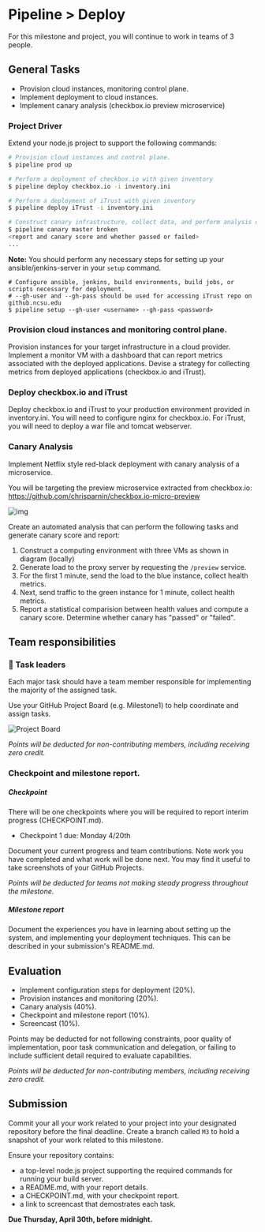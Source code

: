 # Pipeline > Deploy

For this milestone and project, you will continue to work in teams of 3 people.

## General Tasks

* Provision cloud instances, monitoring control plane.
* Implement deployment to cloud instances.
* Implement canary analysis (checkbox.io preview microservice)

### Project Driver

Extend your node.js project to support the following commands:

```bash
# Provision cloud instances and control plane. 
$ pipeline prod up

# Perform a deployment of checkbox.io with given inventory
$ pipeline deploy checkbox.io -i inventory.ini

# Perform a deployment of iTrust with given inventory
$ pipeline deploy iTrust -i inventory.ini

# Construct canary infrastructure, collect data, and perform analysis on the given branches.
$ pipeline canary master broken
<report and canary score and whether passed or failed>
...
```

**Note:** You should perform any necessary steps for setting up your ansible/jenkins-server in your `setup` command.
```
# Configure ansible, jenkins, build environments, build jobs, or scripts necessary for deployment.
# --gh-user and --gh-pass should be used for accessing iTrust repo on github.ncsu.edu
$ pipeline setup --gh-user <username> --gh-pass <password>
```

### Provision cloud instances and monitoring control plane.

Provision instances for your target infrastructure in a cloud provider. Implement a monitor VM with a dashboard that can report metrics associated with the deployed applications. Devise a strategy for collecting metrics from deployed applications (checkbox.io and iTrust).

### Deploy checkbox.io and iTrust

Deploy checkbox.io and iTrust to your production environment provided in inventory.ini. You will need to configure nginx for checkbox.io. For iTrust, you will need to deploy a war file and tomcat webserver.

### Canary Analysis

Implement Netflix style red-black deployment with canary analysis of a microservice.

You will be targeting the preview microservice extracted from checkbox.io:
https://github.com/chrisparnin/checkbox.io-micro-preview

![img](/imgs/canary.png)

Create an automated analysis that can perform the following tasks and generate canary score and report:

1. Construct a computing environment with three VMs as shown in diagram (locally)
2. Generate load to the proxy server by requesting the `/preview` service.
3. For the first 1 minute, send the load to the blue instance, collect health metrics.
4. Next, send traffic to the green instance for 1 minute, collect health metrics.
5. Report a statistical comparision between health values and compute a canary score. Determine whether canary has "passed" or "failed".

## Team responsibilities

### 👥 Task leaders 

Each major task should have a team member responsible for implementing the majority of the assigned task.

Use your GitHub Project Board (e.g. Milestone1) to help coordinate and assign tasks.

![Project Board](https://miro.medium.com/max/4976/1*_St3BrB36V05JAuFIC3utQ.png)

_Points will be deducted for non-contributing members, including receiving zero credit._

### Checkpoint and milestone report.

##### Checkpoint

There will be one checkpoints where you will be required to report interim progress (CHECKPOINT.md).

* Checkpoint 1 due: Monday 4/20th

Document your current progress and team contributions. Note work you have completed and what work will be done next. You may find it useful to take screenshots of your GitHub Projects.

_Points will be deducted for teams not making steady progress throughout the milestone._

##### Milestone report

Document the experiences you have in learning about setting up the system, and implementing your deployment techniques. This can be described in your submission's README.md.

## Evaluation

* Implement configuration steps for deployment (20%).
* Provision instances and monitoring (20%).
* Canary analysis (40%).
* Checkpoint and milestone report (10%).
* Screencast (10%).

Points may be deducted for not following constraints, poor quality of implementation, poor task communication and delegation, or failing to include sufficient detail required to evaluate capabilities.

_Points will be deducted for non-contributing members, including receiving zero credit._

## Submission

Commit your all your work related to your project into your designated repository before the final deadline. Create a branch called `M3` to hold a snapshot of your work related to this milestone.

Ensure your repository contains:

* a top-level node.js project supporting the required commands for running your build server.
* a README.md, with your report details.
* a CHECKPOINT.md, with your checkpoint report.
* a link to screencast that demostrates each task.

**Due Thursday, April 30th, before midnight.**
